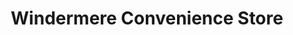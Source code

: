 ---
title: "Windermere Convenience Store"
url: /ferntree-gully/windermere-convenience-store/
shop: convenience
---